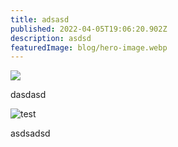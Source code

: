 ```yaml
---
title: adsasd
published: 2022-04-05T19:06:20.902Z
description: asdsd
featuredImage: blog/hero-image.webp
---
```

![](blog/chris2.jpg)

dasdasd

![test](img_20220307_063527.jpg "Titel")

asdsadsd